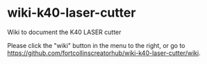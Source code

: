 # wiki-k40-laser-cutter
Wiki to document the K40 LASER cutter

Please click the "wiki" button in the menu to the right, or go to https://github.com/fortcollinscreatorhub/wiki-k40-laser-cutter/wiki.
